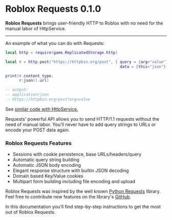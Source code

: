 # Roblox Requests 0.1.0

**Roblox Requests** brings user-friendly HTTP to Roblox with no need for the manual labor of HttpService.

---

An example of what you can do with Requests:

```lua
local http = require(game.ReplicatedStorage.http)

local r = http.post("https://httpbin.org/post", { query = {arg="value"},
	                                              data = {this="json"}  })

print(r.content_type,
	  r:json().url)

-- output:
-- application/json
-- https://httpbin.org/post?arg=value
```

See [similar code with HttpService.](https://gist.github.com/jpatrickdill/8fe2a82c47c1bdf679eb1a1c5f07d7a0)

Requests' powerful API allows you to send HTTP/1.1 requests without the need of manual labor. You'll never
have to add query strings to URLs or encode your POST data again.

### Roblox Requests Features

- Sessions with cookie persistence, base URLs/headers/query
- Automatic query string building
- Automatic JSON body encoding
- Elegant response structure with builtin JSON decoding
- Domain based Key/Value cookies
- Multipart form building including file encoding and upload

Roblox Requests was inspired by the well known [Python Requests](https://2.python-requests.org/en/master/) library.
Feel free to contribute new features on the library's [GitHub](https://github.com/jpatrickdill/roblox-requests).

In this documentation you'll find step-by-step instructions to get the most out of Roblox Requests.
